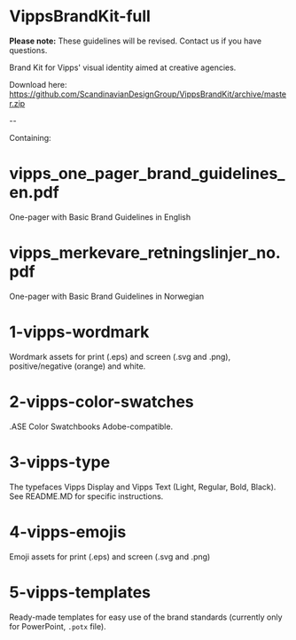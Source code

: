 <!-- START_METADATA
---
title: Brandkit
sidebar_position: 90
pagination_next: null
---
END_METADATA -->

# VippsBrandKit-full

**Please note:** These guidelines will be revised. Contact us if you have questions.

Brand Kit for Vipps' visual identity aimed at creative agencies.

Download here:
https://github.com/ScandinavianDesignGroup/VippsBrandKit/archive/master.zip

--

Containing:

# vipps_one_pager_brand_guidelines_en.pdf

One-pager with Basic Brand Guidelines in English

# vipps_merkevare_retningslinjer_no.pdf

One-pager with Basic Brand Guidelines in Norwegian

# 1-vipps-wordmark

Wordmark assets for print (.eps) and screen (.svg and .png), positive/negative (orange) and white.

# 2-vipps-color-swatches

.ASE Color Swatchbooks Adobe-compatible.

# 3-vipps-type

The typefaces Vipps Display and Vipps Text (Light, Regular, Bold, Black). See README.MD for specific instructions.

# 4-vipps-emojis

Emoji assets for print (.eps) and screen (.svg and .png)

# 5-vipps-templates

Ready-made templates for easy use of the brand standards (currently only for PowerPoint, `.potx` file).
